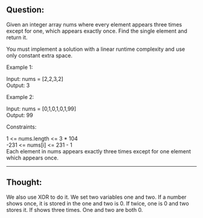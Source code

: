## Question:

Given an integer array nums where every element appears three times except for one, which appears exactly once. Find the single element and return it.  

You must implement a solution with a linear runtime complexity and use only constant extra space.  

Example 1:  

Input: nums = [2,2,3,2]  
Output: 3  

Example 2:  

Input: nums = [0,1,0,1,0,1,99]  
Output: 99  

Constraints:  

1 <= nums.length <= 3 * 104  
-231 <= nums[i] <= 231 - 1  
Each element in nums appears exactly three times except for one element which appears once.  

---
## Thought:
We also use XOR to do it. We set two variables one and two. If a number shows once, it is stored in the one and two is 0. If twice, one is 0 and two stores it.
If shows three times. One and two are both 0. 
